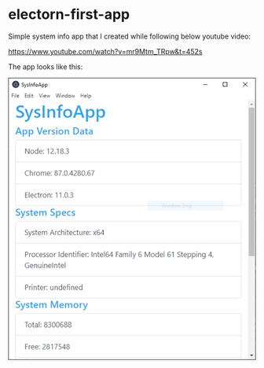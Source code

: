 # electorn-first-app
Simple system info app that I created while following below youtube video: 

https://www.youtube.com/watch?v=mr9Mtm_TRpw&t=452s

The app looks like this:

![Sceenshot of SystemInfoApp](/img/Capture.PNG?raw=true "Sceenshot of SystemInfoApp")